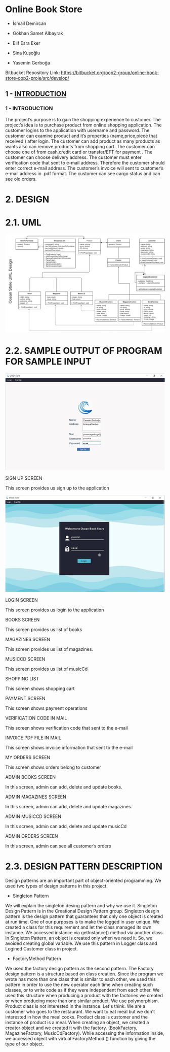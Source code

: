 # Online Book Store
* İsmail Demircan

* Gökhan Samet Albayrak

* Elif Esra Eker

* Sina Kuşoğlu

* Yasemin Gerboğa

 Bitbucket Repository Link:
https://bitbucket.org/oop2-group/online-book-store-oop2-proje/src/develop/

## 1 - [INTRODUCTION](https://github.com/ismaildemircann/OnlineBookStore/blob/master/README.md#1---introduction-1)


### 1 - INTRODUCTION
The project’s purpose is to gain the shopping experience to customer. The project’s idea is to
purchase product from online shopping application. The customer logins to the application with
username and password. The customer can examine product and it’s properties
(name,price,piece that received ) after login. The customer can add product as many products
as wants also can remove products from shopping cart. The customer can choose one of from
cash,credit card or transfer/EFT for payment . The customer can choose delivery address. The
customer must enter verification code that sent to e-mail address. Therefore the customer should
enter correct e-mail address. The customer’s invoice will sent to customer’s e-mail address in
.pdf format. The customer can see cargo status and can see old orders.

# 2. DESIGN
# 2.1. UML
![Uml-img](https://github.com/ismaildemircann/OnlineBookStore/blob/master/images/UML.png)
# 2.2. SAMPLE OUTPUT OF PROGRAM FOR SAMPLE INPUT 
![Sign Up Screen](https://github.com/ismaildemircann/OnlineBookStore/blob/master/images/SIGN%20UP%20SCREEN.png)

SIGN UP SCREEN

This screen provides us sign up to the application

![Login Screen](https://github.com/ismaildemircann/OnlineBookStore/blob/master/images/LOGIN%20SCREEN.png)

LOGIN SCREEN

This screen provides us login to the application

BOOKS SCREEN

This screen provides us list of books

MAGAZINES SCREEN

This screen provides us list of magazines.

MUSICCD SCREEN

This screen provides us list of musicCd

SHOPPING LIST

This screen shows shopping cart

PAYMENT SCREEN

This screen shows payment operations 

VERIFICATION CODE IN MAIL

This screen shows verification code that sent to the e-mail

INVOICE PDF FILE IN MAIL

This screen shows invoice information that sent to the e-mail

MY ORDERS SCREEN

This screen shows orders belong to customer

ADMIN BOOKS SCREEN

In this screen, admin can add, delete and update books.

ADMIN MAGAZINES SCREEN

In this screen, admin can add, delete and update magazines.

ADMIN MUSICCD SCREEN

In this screen, admin can add, delete and update musicCd

ADMIN ORDERS SCREEN

In this screen, admin can see all customer’s orders

# 2.3. DESIGN PATTERN DESCRIPTION
Design patterns are an important part of object-oriented programming. We used two types of
design patterns in this project.


* Singleton Pattern

We will explain the singleton desing pattern and why we use it. Singleton Design Pattern is in
the Creational Design Pattern group. Singleton desgin pattern is the design pattern that
guarantees that only one object is created at run time. One of our purposes is to make the logged
in user unique. We created a class for this requirement and let the class managed its own
instance. We accessed instance via getInstance() method via another class. In Singleton Pattern,
an object is created only when we need it. So, we avoided creating global variable. We use this
pattern in Logger class and Logined Customer class in project.

* FactoryMethod Pattern

We used the factory design pattern as the second pattern. The Factory design pattern is a
structure based on class creation. Since the program we wrote has more than one class that is
similar to each other, we used this pattern in order to use the new operator each time when
creating such classes, or to write code as if they were independent from each other. We used
this structure when producing a product with the factories we created or when producing more
than one similar product. We use polymorphism. Product class is not interested in the instance.
Let's think. We are a customer who goes to the restaurant. We want to eat meal but we don't
interested in how the meal cooks. Product class is customer and the instance of product is a
meal. When creating an object, we created a creator object and we created it with the factory.
(BookFactory, MagazineFactory, MusicCdFactory). While accessing the information inside,
we accessed object with virtual FactoryMethod () function by giving the type of our object.

